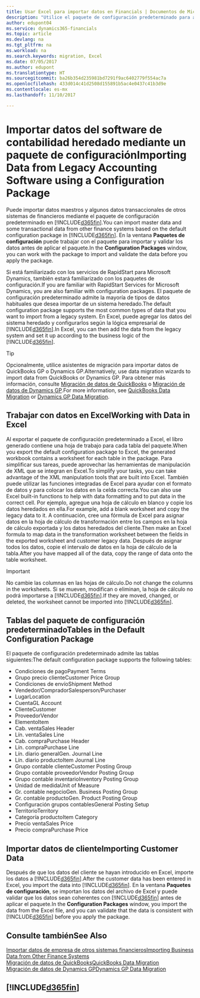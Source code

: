 ```yaml
---
title: Usar Excel para importar datos en Financials | Documentos de Microsoft
description: "Utilice el paquete de configuración predeterminado para agregar datos de cliente en Excel e importar los datos en Dynamics 365 Business edition."
author: edupont04
ms.service: dynamics365-financials
ms.topic: article
ms.devlang: na
ms.tgt_pltfrm: na
ms.workload: na
ms.search.keywords: migration, Excel
ms.date: 07/05/2017
ms.author: edupont
ms.translationtype: HT
ms.sourcegitcommit: ba26b354d235981bd7291f9ac6402779f554ac7a
ms.openlocfilehash: 433d014c41d2508d155891b5ac4e0437c41b3d9e
ms.contentlocale: es-mx
ms.lasthandoff: 11/10/2017

---
```

# <a name="importing-data-from-legacy-accounting-software-using-a-configuration-package"></a><span data-ttu-id="52fc2-103">Importar datos del software de contabilidad heredado mediante un paquete de configuración</span><span class="sxs-lookup"><span data-stu-id="52fc2-103">Importing Data from Legacy Accounting Software using a Configuration Package</span></span>
<span data-ttu-id="52fc2-104">Puede importar datos maestros y algunos datos transaccionales de otros sistemas de financieros mediante el paquete de configuración predeterminado en [!INCLUDE[d365fin](includes/d365fin_md.md)].</span><span class="sxs-lookup"><span data-stu-id="52fc2-104">You can import master data and some transactional data from other finance systems based on the default configuration package in [!INCLUDE[d365fin](includes/d365fin_md.md)].</span></span> <span data-ttu-id="52fc2-105">En la ventana **Paquetes de configuración** puede trabajar con el paquete para importar y validar los datos antes de aplicar el paquete.</span><span class="sxs-lookup"><span data-stu-id="52fc2-105">In the **Configuration Packages** window, you can work with the package to import and validate the data before you apply the package.</span></span>  

<span data-ttu-id="52fc2-106">Si está familiarizado con los servicios de RapidStart para Microsoft Dynamics, también estará familiarizado con los paquetes de configuración.</span><span class="sxs-lookup"><span data-stu-id="52fc2-106">If you are familiar with RapidStart Services for Microsoft Dynamics, you are also familiar with configuration packages.</span></span> <span data-ttu-id="52fc2-107">El paquete de configuración predeterminado admite la mayoría de tipos de datos habituales que desea importar de un sistema heredado.</span><span class="sxs-lookup"><span data-stu-id="52fc2-107">The default configuration package supports the most common types of data that you want to import from a legacy system.</span></span> <span data-ttu-id="52fc2-108">En Excel, puede agregar los datos del sistema heredado y configurarlos según la lógica empresarial de [!INCLUDE[d365fin](includes/d365fin_md.md)].</span><span class="sxs-lookup"><span data-stu-id="52fc2-108">In Excel, you can then add the data from the legacy system and set it up according to the business logic of the [!INCLUDE[d365fin](includes/d365fin_md.md)].</span></span>  

> [!TIP]  
>   <span data-ttu-id="52fc2-109">Opcionalmente, utilice asistentes de migración para importar datos de QuickBooks GP o Dynamics GP.</span><span class="sxs-lookup"><span data-stu-id="52fc2-109">Alternatively, use data migration wizards to import data from QuickBooks or Dynamics GP.</span></span> <span data-ttu-id="52fc2-110">Para obtener más información, consulte [Migración de datos de QuickBooks](ui-extensions-quickbooks-data-migration.md) o [Migración de datos de Dynamics GP](ui-extensions-dynamicsgp-data-migration.md).</span><span class="sxs-lookup"><span data-stu-id="52fc2-110">For more information, see [QuickBooks Data Migration](ui-extensions-quickbooks-data-migration.md) or [Dynamics GP Data Migration](ui-extensions-dynamicsgp-data-migration.md).</span></span>  

## <a name="working-with-data-in-excel"></a><span data-ttu-id="52fc2-111">Trabajar con datos en Excel</span><span class="sxs-lookup"><span data-stu-id="52fc2-111">Working with Data in Excel</span></span>
<span data-ttu-id="52fc2-112">Al exportar el paquete de configuración predeterminado a Excel, el libro generado contiene una hoja de trabajo para cada tabla del paquete.</span><span class="sxs-lookup"><span data-stu-id="52fc2-112">When you export the default configuration package to Excel, the generated workbook contains a worksheet for each table in the package.</span></span> <span data-ttu-id="52fc2-113">Para simplificar sus tareas, puede aprovechar las herramientas de manipulación de XML que se integran en Excel.</span><span class="sxs-lookup"><span data-stu-id="52fc2-113">To simplify your tasks, you can take advantage of the XML manipulation tools that are built into Excel.</span></span> <span data-ttu-id="52fc2-114">También puede utilizar las funciones integradas de Excel para ayudar con el formato de datos y para colocar los datos en la celda correcta.</span><span class="sxs-lookup"><span data-stu-id="52fc2-114">You can also use Excel built-in functions to help with data formatting and to put data in the correct cell.</span></span> <span data-ttu-id="52fc2-115">Por ejemplo, agregue una hoja de cálculo en blanco y copie los datos heredados en ella.</span><span class="sxs-lookup"><span data-stu-id="52fc2-115">For example, add a blank worksheet and copy the legacy data to it.</span></span> <span data-ttu-id="52fc2-116">A continuación, cree una fórmula de Excel para asignar datos en la hoja de cálculo de transformación entre los campos en la hoja de cálculo exportada y los datos heredados del cliente.</span><span class="sxs-lookup"><span data-stu-id="52fc2-116">Then make an Excel formula to map data in the transformation worksheet between the fields in the exported worksheet and customer legacy data.</span></span> <span data-ttu-id="52fc2-117">Después de asignar todos los datos, copie el intervalo de datos en la hoja de cálculo de la tabla.</span><span class="sxs-lookup"><span data-stu-id="52fc2-117">After you have mapped all of the data, copy the range of data onto the table worksheet.</span></span>  

> [!IMPORTANT]  
>  <span data-ttu-id="52fc2-118">No cambie las columnas en las hojas de cálculo.</span><span class="sxs-lookup"><span data-stu-id="52fc2-118">Do not change the columns in the worksheets.</span></span> <span data-ttu-id="52fc2-119">Si se mueven, modifican o eliminan, la hoja de cálculo no podrá importarse a [!INCLUDE[d365fin](includes/d365fin_md.md)].</span><span class="sxs-lookup"><span data-stu-id="52fc2-119">If they are moved, changed, or deleted, the worksheet cannot be imported into [!INCLUDE[d365fin](includes/d365fin_md.md)].</span></span>

## <a name="tables-in-the-default-configuration-package"></a><span data-ttu-id="52fc2-120">Tablas del paquete de configuración predeterminado</span><span class="sxs-lookup"><span data-stu-id="52fc2-120">Tables in the Default Configuration Package</span></span>
<span data-ttu-id="52fc2-121">El paquete de configuración predeterminado admite las tablas siguientes:</span><span class="sxs-lookup"><span data-stu-id="52fc2-121">The default configuration package supports the following tables:</span></span>

-   <span data-ttu-id="52fc2-122">Condiciones de pago</span><span class="sxs-lookup"><span data-stu-id="52fc2-122">Payment Terms</span></span>
-   <span data-ttu-id="52fc2-123">Grupo precio cliente</span><span class="sxs-lookup"><span data-stu-id="52fc2-123">Customer Price Group</span></span>
-   <span data-ttu-id="52fc2-124">Condiciones de envío</span><span class="sxs-lookup"><span data-stu-id="52fc2-124">Shipment Method</span></span>
-   <span data-ttu-id="52fc2-125">Vendedor/Comprador</span><span class="sxs-lookup"><span data-stu-id="52fc2-125">Salesperson/Purchaser</span></span>
-   <span data-ttu-id="52fc2-126">Lugar</span><span class="sxs-lookup"><span data-stu-id="52fc2-126">Location</span></span>
-   <span data-ttu-id="52fc2-127">Cuenta</span><span class="sxs-lookup"><span data-stu-id="52fc2-127">GL Account</span></span>
-   <span data-ttu-id="52fc2-128">Cliente</span><span class="sxs-lookup"><span data-stu-id="52fc2-128">Customer</span></span>
-   <span data-ttu-id="52fc2-129">Proveedor</span><span class="sxs-lookup"><span data-stu-id="52fc2-129">Vendor</span></span>
-   <span data-ttu-id="52fc2-130">Elemento</span><span class="sxs-lookup"><span data-stu-id="52fc2-130">Item</span></span>
-   <span data-ttu-id="52fc2-131">Cab. venta</span><span class="sxs-lookup"><span data-stu-id="52fc2-131">Sales Header</span></span>
-   <span data-ttu-id="52fc2-132">Lín. venta</span><span class="sxs-lookup"><span data-stu-id="52fc2-132">Sales Line</span></span>
-   <span data-ttu-id="52fc2-133">Cab. compra</span><span class="sxs-lookup"><span data-stu-id="52fc2-133">Purchase Header</span></span>
-   <span data-ttu-id="52fc2-134">Lín. compra</span><span class="sxs-lookup"><span data-stu-id="52fc2-134">Purchase Line</span></span>
-   <span data-ttu-id="52fc2-135">Lín. diario general</span><span class="sxs-lookup"><span data-stu-id="52fc2-135">Gen. Journal Line</span></span>
-   <span data-ttu-id="52fc2-136">Lín. diario producto</span><span class="sxs-lookup"><span data-stu-id="52fc2-136">Item Journal Line</span></span>
-   <span data-ttu-id="52fc2-137">Grupo contable cliente</span><span class="sxs-lookup"><span data-stu-id="52fc2-137">Customer Posting Group</span></span>
-   <span data-ttu-id="52fc2-138">Grupo contable proveedor</span><span class="sxs-lookup"><span data-stu-id="52fc2-138">Vendor Posting Group</span></span>
-   <span data-ttu-id="52fc2-139">Grupo contable inventario</span><span class="sxs-lookup"><span data-stu-id="52fc2-139">Inventory Posting Group</span></span>
-   <span data-ttu-id="52fc2-140">Unidad de medida</span><span class="sxs-lookup"><span data-stu-id="52fc2-140">Unit of Measure</span></span>
-   <span data-ttu-id="52fc2-141">Gr. contable negocio</span><span class="sxs-lookup"><span data-stu-id="52fc2-141">Gen. Business Posting Group</span></span>
-   <span data-ttu-id="52fc2-142">Gr. contable producto</span><span class="sxs-lookup"><span data-stu-id="52fc2-142">Gen. Product Posting Group</span></span>
-   <span data-ttu-id="52fc2-143">Configuración grupos contables</span><span class="sxs-lookup"><span data-stu-id="52fc2-143">General Posting Setup</span></span>
-   <span data-ttu-id="52fc2-144">Territorio</span><span class="sxs-lookup"><span data-stu-id="52fc2-144">Territory</span></span>
-   <span data-ttu-id="52fc2-145">Categoría producto</span><span class="sxs-lookup"><span data-stu-id="52fc2-145">Item Category</span></span>
-   <span data-ttu-id="52fc2-146">Precio venta</span><span class="sxs-lookup"><span data-stu-id="52fc2-146">Sales Price</span></span>
-   <span data-ttu-id="52fc2-147">Precio compra</span><span class="sxs-lookup"><span data-stu-id="52fc2-147">Purchase Price</span></span>

## <a name="importing-customer-data"></a><span data-ttu-id="52fc2-148">Importar datos de cliente</span><span class="sxs-lookup"><span data-stu-id="52fc2-148">Importing Customer Data</span></span>
<span data-ttu-id="52fc2-149">Después de que los datos del cliente se hayan introducido en Excel, importe los datos a [!INCLUDE[d365fin](includes/d365fin_md.md)].</span><span class="sxs-lookup"><span data-stu-id="52fc2-149">After the customer data has been entered in Excel, you import the data into [!INCLUDE[d365fin](includes/d365fin_md.md)].</span></span> <span data-ttu-id="52fc2-150">En la ventana **Paquetes de configuración**, se importan los datos del archivo de Excel y puede validar que los datos sean coherentes con [!INCLUDE[d365fin](includes/d365fin_md.md)] antes de aplicar el paquete.</span><span class="sxs-lookup"><span data-stu-id="52fc2-150">In the **Configuration Packages** window, you import the data from the Excel file, and you can validate that the data is consistent with [!INCLUDE[d365fin](includes/d365fin_md.md)] before you apply the package.</span></span>

## <a name="see-also"></a><span data-ttu-id="52fc2-151">Consulte también</span><span class="sxs-lookup"><span data-stu-id="52fc2-151">See Also</span></span>
[<span data-ttu-id="52fc2-152">Importar datos de empresa de otros sistemas financieros</span><span class="sxs-lookup"><span data-stu-id="52fc2-152">Importing Business Data from Other Finance Systems</span></span>](upload-data.md)  
[<span data-ttu-id="52fc2-153">Migración de datos de QuickBooks</span><span class="sxs-lookup"><span data-stu-id="52fc2-153">QuickBooks Data Migration</span></span>](ui-extensions-quickbooks-data-migration.md)  
[<span data-ttu-id="52fc2-154">Migración de datos de Dynamics GP</span><span class="sxs-lookup"><span data-stu-id="52fc2-154">Dynamics GP Data Migration</span></span>](ui-extensions-dynamicsgp-data-migration.md)  

## [!INCLUDE[d365fin](includes/free_trial_md.md)]

